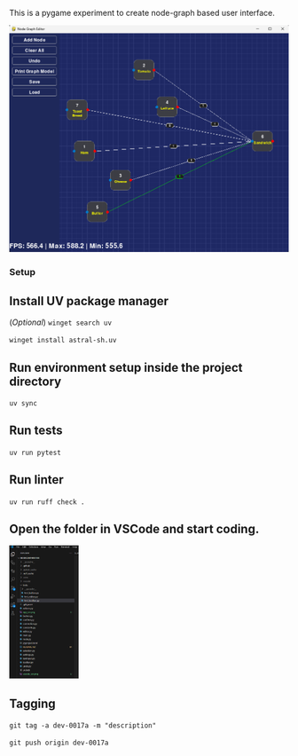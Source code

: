 
This is a pygame experiment to create node-graph based user interface.

<img src="docs/app_scr.png" width="800"> 

### Setup

## Install UV package manager 
 (_Optional_) `winget search uv` 

 `winget install astral-sh.uv`

## Run environment setup inside the project directory

 `uv sync`

## Run tests

 `uv run pytest`

## Run linter

 `uv run ruff check .`

## Open the folder in VSCode and start coding.
<img src="docs/vscode_scr.png" height="240">

## Tagging
`git tag -a dev-0017a -m "description"`

`git push origin dev-0017a`
